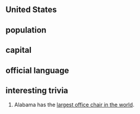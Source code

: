 ## United States
## population


## capital

 
## official language


## interesting trivia
1. Alabama has the [largest office chair in the world](https://www.atlasobscura.com/places/worlds-largest-chair).


